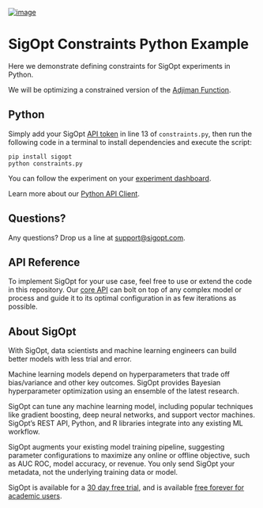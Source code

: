 [![image](https://sigopt.com/static/img/SigOpt_logo_horiz.png?raw=true)](https://sigopt.com)

# SigOpt Constraints Python Example

Here we demonstrate defining constraints for SigOpt experiments in Python.

We will be optimizing a constrained version of the [Adjiman Function](http://benchmarkfcns.xyz/benchmarkfcns/adjimanfcn.html).

## Python
Simply add your SigOpt [API token](https://sigopt.com/docs/overview/authentication) in line 13 of `constraints.py`, then run the following code in a terminal to install dependencies and execute the script:

```
pip install sigopt
python constraints.py
```

You can follow the experiment on your [experiment dashboard](https://sigopt.com/experiments).

Learn more about our [Python API Client](https://sigopt.com/docs/overview/python).

## Questions?
Any questions? Drop us a line at [support@sigopt.com](mailto:support@sigopt.com).

## API Reference
To implement SigOpt for your use case, feel free to use or extend the code in this repository. Our [core API](https://sigopt.com/docs) can bolt on top of any complex model or process and guide it to its optimal configuration in as few iterations as possible.

## About SigOpt

With SigOpt, data scientists and machine learning engineers can build better models with less trial and error.

Machine learning models depend on hyperparameters that trade off bias/variance and other key outcomes. SigOpt provides Bayesian hyperparameter optimization using an ensemble of the latest research.

SigOpt can tune any machine learning model, including popular techniques like gradient boosting, deep neural networks, and support vector machines. SigOpt’s REST API, Python, and R libraries integrate into any existing ML workflow.

SigOpt augments your existing model training pipeline, suggesting parameter configurations to maximize any online or offline objective, such as AUC ROC, model accuracy, or revenue. You only send SigOpt your metadata, not the underlying training data or model.

SigOpt is available for a [30 day free trial](https://sigopt.com/signup), and is available [free forever for academic users](https://sigopt.com/edu).

